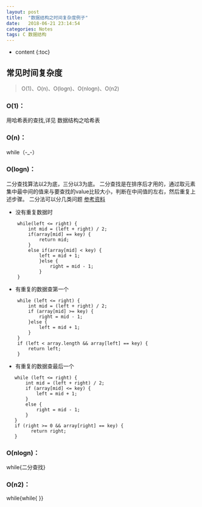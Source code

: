 ```yaml
---
layout: post
title:  "数据结构之时间复杂度例子"
date:   2018-06-21 23:14:54
categories: Notes
tags: C 数据结构
---
```


* content
{:toc}


## 常见时间复杂度
>O(1)、O(n)、O(logn)、O(nlogn)、O(n2)  
### O(1)：
用哈希表的查找,详见 数据结构之哈希表
### O(n)：
while（-_-）
### O(logn)：
二分查找算法以2为底，三分以3为底。
二分查找是在排序后才用的，通过取元素集中最中间的值来与要查找的value比较大小，判断在中间值的左右，然后重复上述步骤。
二分法可以分几类问题 [参考资料](https://www.cnblogs.com/luoxn28/p/5767571.html)
* 没有重复数据时
```
    while(left <= right) {
        int mid = (left + right) / 2;
        if(array[mid] == key) {
            return mid;
        }
        else if(array[mid] < key) {
            left = mid + 1;
            }else {
                right = mid - 1;
            }
    }
```
* 有重复的数据查第一个
```
    while (left <= right) {
        int mid = (left + right) / 2;
        if (array[mid] >= key) {
            right = mid - 1;
        }else {
            left = mid + 1;
        }
    }
    if (left < array.length && array[left] == key) {
        return left;
    }
```
* 有重复的数据查最后一个
 ```
    while (left <= right) {
        int mid = (left + right) / 2;
        if (array[mid] <= key) {
            left = mid + 1;
        }
        else {
            right = mid - 1;
        }
    }
    if (right >= 0 && array[right] == key) {
          return right;
    }
```

### O(nlogn)：
while{二分查找}
### O(n2)：
while{while{ }}

